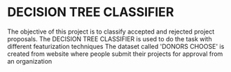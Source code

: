 # DECISION TREE CLASSIFIER
The objective of this project is to classify accepted and rejected project proposals. The DECISION TREE CLASSIFIER is used to do the task with different featurization techniques
The dataset called 'DONORS CHOOSE' is created from website where people submit their projects for approval from an organization
